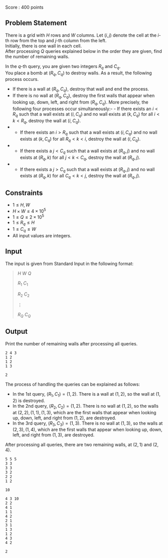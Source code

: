 Score : $400$ points

## Problem Statement

There is a grid with $H$ rows and $W$ columns. Let $(i, j)$ denote the cell at the $i$-th row from the top and $j$-th column from the left.<br>
Initially, there is one wall in each cell.<br>
After processing $Q$ queries explained below in the order they are given, find the number of remaining walls.

In the $q$-th query, you are given two integers $R_q$ and $C_q$.<br>
You place a bomb at $(R_q, C_q)$ to destroy walls. As a result, the following process occurs.

- If there is a wall at $(R_q, C_q)$, destroy that wall and end the process.
- If there is no wall at $(R_q, C_q)$, destroy the first walls that appear when looking up, down, left, and right from $(R_q, C_q)$. More precisely, the following four processes occur simultaneously:-   - If there exists an $i \lt R_q$ such that a wall exists at $(i, C_q)$ and no wall exists at $(k, C_q)$ for all $i \lt k \lt R_q$, destroy the wall at $(i, C_q)$.
-   - If there exists an $i \gt R_q$ such that a wall exists at $(i, C_q)$ and no wall exists at $(k, C_q)$ for all $R_q \lt k \lt i$, destroy the wall at $(i, C_q)$.
-   - If there exists a $j \lt C_q$ such that a wall exists at $(R_q, j)$ and no wall exists at $(R_q, k)$ for all $j \lt k \lt C_q$, destroy the wall at $(R_q, j)$.
-   - If there exists a $j \gt C_q$ such that a wall exists at $(R_q, j)$ and no wall exists at $(R_q, k)$ for all $C_q \lt k \lt j$, destroy the wall at $(R_q, j)$.

## Constraints

- $1 \leq H, W$
- $H \times W \leq 4 \times 10^5$
- $1 \leq Q \leq 2 \times 10^5$
- $1 \leq R_q \leq H$
- $1 \leq C_q \leq W$
- All input values are integers.

## Input

The input is given from Standard Input in the following format:

> $H$ $W$ $Q$
> 
> $R_1$ $C_1$
> 
> $R_2$ $C_2$
> 
> $\vdots$
> 
> $R_Q$ $C_Q$

## Output

Print the number of remaining walls after processing all queries.

```input1
2 4 3
1 2
1 2
1 3
```

```output1
2
```

The process of handling the queries can be explained as follows:

- In the 1st query, $(R_1, C_1) = (1, 2)$. There is a wall at $(1, 2)$, so the wall at $(1, 2)$ is destroyed.
- In the 2nd query, $(R_2, C_2) = (1, 2)$. There is no wall at $(1, 2)$, so the walls at $(2,2),(1,1),(1,3)$, which are the first walls that appear when looking up, down, left, and right from $(1, 2)$, are destroyed.
- In the 3rd query, $(R_3, C_3) = (1, 3)$. There is no wall at $(1, 3)$, so the walls at $(2,3),(1,4)$, which are the first walls that appear when looking up, down, left, and right from $(1, 3)$, are destroyed.

After processing all queries, there are two remaining walls, at $(2, 1)$ and $(2, 4)$.

```input2
5 5 5
3 3
3 3
3 2
2 2
1 2
```

```output2
10
```

```input3
4 3 10
2 2
4 1
1 1
4 2
2 1
3 1
1 3
1 2
4 3
4 2
```

```output3
2
```